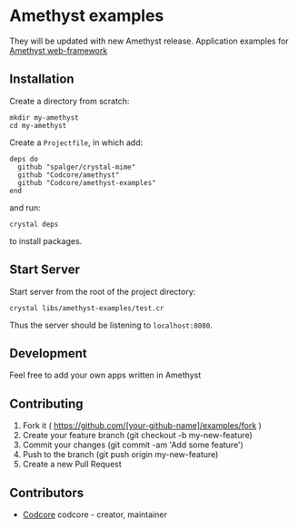 # Amethyst examples
They will be updated with new Amethyst release.
Application examples for [Amethyst web-framework](https://github.com/Codcore/amethyst)

## Installation

Create a directory from scratch:

```
mkdir my-amethyst
cd my-amethyst
```

Create a `Projectfile`, in which add:

```crystal
deps do
  github "spalger/crystal-mime"
  github "Codcore/amethyst"
  github "Codcore/amethyst-examples"
end
```

and run:

```
crystal deps
```

to install packages.

## Start Server

Start server from the root of the project directory:

```
crystal libs/amethyst-examples/test.cr
```

Thus the server should be listening to `localhost:8080`.

## Development

Feel free to add your own apps written in Amethyst

## Contributing

1. Fork it ( https://github.com/[your-github-name]/examples/fork )
2. Create your feature branch (git checkout -b my-new-feature)
3. Commit your changes (git commit -am 'Add some feature')
4. Push to the branch (git push origin my-new-feature)
5. Create a new Pull Request

## Contributors

- [Codcore](https://github.com/Codcore) codcore - creator, maintainer
